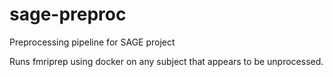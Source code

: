 # sage-preproc
Preprocessing pipeline for SAGE project

Runs fmriprep using docker on any subject that appears to be unprocessed. 